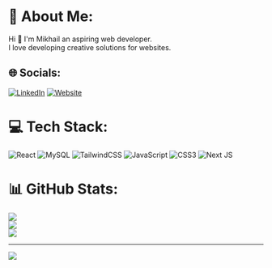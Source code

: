 # 💫 About Me:
Hi 👋 I'm Mikhail an aspiring web developer.<br>I love developing creative solutions for websites.<br>


## 🌐 Socials:
[![LinkedIn](https://img.shields.io/badge/LinkedIn-%230077B5.svg?logo=linkedin&logoColor=white)](https://www.linkedin.com/in/mikhail-sakdalan-2a28a722a/) 
[![Website](https://img.shields.io/badge/Website-%2312100E.svg?logo=google-chrome&logoColor=white)](https://khailportfolio.vercel.app/)


# 💻 Tech Stack:
![React](https://img.shields.io/badge/react-%2320232a.svg?style=for-the-badge&logo=react&logoColor=%2361DAFB) ![MySQL](https://img.shields.io/badge/mysql-4479A1.svg?style=for-the-badge&logo=mysql&logoColor=white) ![TailwindCSS](https://img.shields.io/badge/tailwindcss-%2338B2AC.svg?style=for-the-badge&logo=tailwind-css&logoColor=white) ![JavaScript](https://img.shields.io/badge/javascript-%23323330.svg?style=for-the-badge&logo=javascript&logoColor=%23F7DF1E) ![CSS3](https://img.shields.io/badge/css3-%231572B6.svg?style=for-the-badge&logo=css3&logoColor=white) ![Next JS](https://img.shields.io/badge/Next-black?style=for-the-badge&logo=next.js&logoColor=white)
# 📊 GitHub Stats:
![](https://github-readme-stats.vercel.app/api?username=yolk23&theme=react&hide_border=false&include_all_commits=true&count_private=true)<br/>
![](https://github-readme-streak-stats.herokuapp.com/?user=yolk23&theme=react&hide_border=false)<br/>
![](https://github-readme-stats.vercel.app/api/top-langs/?username=yolk23&theme=react&hide_border=false&include_all_commits=true&count_private=true&layout=compact)

---
[![](https://visitcount.itsvg.in/api?id=yolk23&icon=1&color=1)](https://visitcount.itsvg.in)

<!-- Proudly created with GPRM ( https://gprm.itsvg.in ) -->
